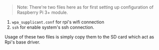 > Note: There're two files here as for first setting up configuration of Raspberry Pi 3+ module. 

1. `wpa_supplicant.conf` for rpi's wifi connection
2. `ssh` for enable system's ssh connection.

Usage of these two files is simply copy them to the SD card which act as Rpi's base  driver.

